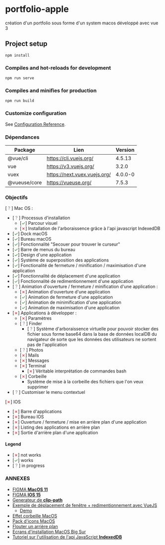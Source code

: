 # portfolio-apple
création d'un portfolio sous forme d'un system macos développé avec vue 3

## Project setup
```
npm install
```

### Compiles and hot-reloads for development
```
npm run serve
```

### Compiles and minifies for production
```
npm run build
```

### Customize configuration
See [Configuration Reference](https://cli.vuejs.org/config/).

### Dépendances

<table>
    <thead>
        <tr>
            <th>Package</th>
            <th>Lien</th>
            <th>Version</th>
        </tr>
    </thead>
    <tbody>
        <tr>
            <td>@vue/cli</td>
            <td>
                <a href="https://cli.vuejs.org/">
                    https://cli.vuejs.org/
                </a>
            </td>
            <td>4.5.13</td>
        </tr>
        <tr>
            <td>vue</td>
            <td>
                <a href="https://v3.vuejs.org/">
                    https://v3.vuejs.org/
                </a>
            </td>
            <td>3.2.0</td>
        </tr>
        <tr>
            <td>vuex</td>
            <td>
                <a href="https://next.vuex.vuejs.org/">
                    https://next.vuex.vuejs.org/
                </a>
            </td>
            <td>4.0.0-0</td>
        </tr>
        <tr>
            <td>@vueuse/core</td>
            <td>
                <a href="https://vueuse.org/">
                    https://vueuse.org/
                </a>
            </td>
            <td>7.5.3</td>
        </tr>
    </tbody>
</table>

### Objectifs

[<span style="color: gray"> ? </span>] Mac OS :
 - [<span style="color: gray"> ? </span>] Processus d'installation
   - [<span style="color: green">&check;</span>] Parcour visuel
   - [<span style="color: red">&cross;</span>] Installation de l'arboraissence grâce à l'api javascript IndexedDB
 - [<span style="color: green">&check;</span>] Dock macOS
 - [<span style="color: green">&check;</span>] Bureau macOS
 - [<span style="color: green">&check;</span>] Fonctionnalité "Secouer pour trouver le curseur"
 - [<span style="color: green">&check;</span>] Barre de menus du bureau
 - [<span style="color: green">&check;</span>] Design d'une application
 - [<span style="color: green">&check;</span>] Système de superposition des applications
 - [<span style="color: green">&check;</span>] Fonctionalité de fermeture / minification / maximisation d'une application
 - [<span style="color: green">&check;</span>] Fonctionnalité de déplacement d'une application
 - [<span style="color: green">&check;</span>] Fonctionnalité de redimentionnement d'une application
 - [<span style="color: gray"> ? </span>] Animation d'ouverture / fermeture / minification d'une application :
   - [<span style="color: red">&cross;</span>] Animation d'ouverture d'une application
   - [<span style="color: green">&check;</span>] Animation de fermeture d'une application
   - [<span style="color: green">&check;</span>] Animation de minimification d'une application
   - [<span style="color: green">&check;</span>] Animation de maximisation d'une application
 - [<span style="color: red">&cross;</span>] Applications à développer :
   - [<span style="color: red">&cross;</span>] Paramètres
   - [<span style="color: gray"> ? </span>] Finder
     - [<span style="color: gray"> ? </span>] Système d'arboraissence virtuelle pour pouvoir stocker des fichier sous forme base64 dans la base de données localDB du navigateur de sorte que les données des utilisateurs ne sortent pas de l'application
   - [<span style="color: gray"> ? </span>] Photos
   - [<span style="color: red">&cross;</span>] Mails
   - [<span style="color: red">&cross;</span>] Messages
   - [<span style="color: red">&cross;</span>] Terminal
     - [<span style="color: red">&cross;</span>] Véritable interprétation de commandes bash
   - [<span style="color: red">&cross;</span>] Corbeille
     - Système de mise à la corbeille des fichiers que l'on veux supprimer
 - [<span style="color: gray"> ? </span>] Customiser le menu contextuel

[<span style="color: red">&cross;</span>] IOS
 - [<span style="color: red">&cross;</span>] Barre d'applications
 - [<span style="color: red">&cross;</span>] Bureau IOS
 - [<span style="color: red">&cross;</span>] Ouverture / fermeture / mise en arrière plan d'une application
 - [<span style="color: red">&cross;</span>] Listing des applications en arrière plan
 - [<span style="color: red">&cross;</span>] Sortie d'arrière plan d'une application

#### **Legend**
- [<span style="color: red">&cross;</span>] not works 
- [<span style="color: green">&check;</span>] works 
- [<span style="color: gray"> ? </span>] in progress

### ANNEXES
- [FIGMA **MacOS 11**](https://www.figma.com/community/file/949158727443209284?preview=fullscreen)
- [FIGMA **IOS 15**](https://www.figma.com/community/file/984106517828363349?preview=fullscreen)
- [Generateur de **clip-path**](https://www.cssportal.com/css-clip-path-generator/)
- [Exemple de déplacement de fenêtre + redimentionnement avec VueJS](https://www.cssscript.com/material-macos-window-vtwindow/)
  - [Demo](https://www.cssscript.com/demo/material-macos-window-vtwindow/)
- [Effet corbeille MacOS](https://robertnyman.com/css3/css-transitions/css-transitions-mac-os-x-stacks.html)
- [Pack d'icons MacOS](https://www.macosicongallery.com/)
- [Flouter un arrière plan](https://developer.mozilla.org/fr/docs/Web/CSS/backdrop-filter)
- [Ecrans d'installation MacOS Big Sur](https://www.tech2tech.fr/comment-installer-macos-big-sur-sur-vmware/)
- [Tutoriel sur l'utilisation de l'api JavaScript **IndexedDB**](https://www.ionos.fr/digitalguide/sites-internet/developpement-web/indexeddb/)
